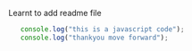 Learnt to add readme file
```javascript
   console.log("this is a javascript code");
   console.log("thankyou move forward");

